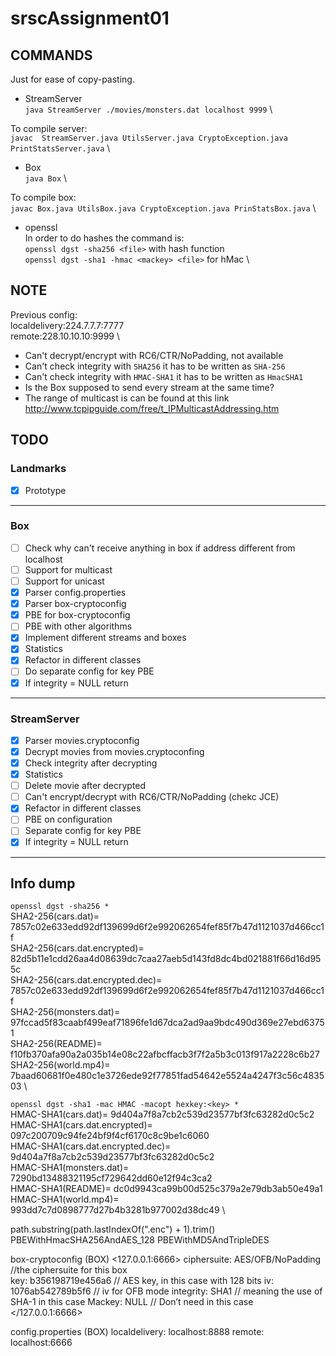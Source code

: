 # srscAssignment01

## COMMANDS

Just for ease of copy-pasting.
* StreamServer  \
`java StreamServer ./movies/monsters.dat localhost 9999`    \


To compile server:    \
`javac  StreamServer.java UtilsServer.java CryptoException.java PrintStatsServer.java`    \

* Box   \
`java Box`  \

To compile box:    \
`javac Box.java UtilsBox.java CryptoException.java PrinStatsBox.java`    \

* openssl   \
In order to do hashes the command is:   \
`openssl dgst -sha256 <file>` with hash function    \
`openssl dgst -sha1 -hmac <mackey> <file>` for hMac \


## NOTE
Previous config:    \
localdelivery:224.7.7.7:7777    \
remote:228.10.10.10:9999    \

* Can't decrypt/encrypt with RC6/CTR/NoPadding, not available
* Can't check integrity with `SHA256` it has to be written as `SHA-256`
* Can't check integrity with `HMAC-SHA1` it has to be written as `HmacSHA1`
* Is the Box supposed to send every stream at the same time?
* The range of multicast is can be found at this link http://www.tcpipguide.com/free/t_IPMulticastAddressing.htm


## TODO

### Landmarks
- [x] Prototype

---

### Box
- [ ] Check why can't receive anything in box if address different from localhost
- [ ] Support for multicast
- [ ] Support for unicast
- [x] Parser config.properties
- [x] Parser box-cryptoconfig
- [x] PBE for box-cryptoconfig
- [ ] PBE with other algorithms
- [x] Implement different streams and boxes
- [x] Statistics
- [x] Refactor in different classes
- [ ] Do separate config for key PBE
- [x] If integrity = NULL return

---

### StreamServer
- [x] Parser movies.cryptoconfig
- [x] Decrypt movies from movies.cryptoconfing
- [x] Check integrity after decrypting
- [x] Statistics
- [ ] Delete movie after decrypted
- [ ] Can't encrypt/decrypt with RC6/CTR/NoPadding (chekc JCE)
- [x] Refactor in different classes
- [ ] PBE on configuration
- [ ] Separate config for key PBE
- [x] If integrity = NULL return

--- 

## Info dump
`openssl dgst -sha256 *`    \
SHA2-256(cars.dat)= 7857c02e633edd92df139699d6f2e992062654fef85f7b47d1121037d466cc1f    \
SHA2-256(cars.dat.encrypted)= 82d5b11e1cdd26aa4d08639dc7caa27aeb5d143fd8dc4bd021881f66d16d955c  \
SHA2-256(cars.dat.encrypted.dec)= 7857c02e633edd92df139699d6f2e992062654fef85f7b47d1121037d466cc1f  \
SHA2-256(monsters.dat)= 97fccad5f83caabf499eaf71896fe1d67dca2ad9aa9bdc490d369e27ebd63751 \
SHA2-256(README)= f10fb370afa90a2a035b14e08c22afbcffacb3f7f2a5b3c013f917a2228c6b27  \
SHA2-256(world.mp4)= 7baad60681f0e480c1e3726ede92f77851fad54642e5524a4247f3c56c483503   \

`openssl dgst -sha1 -mac HMAC -macopt hexkey:<key> *`   \
HMAC-SHA1(cars.dat)= 9d404a7f8a7cb2c539d23577bf3fc63282d0c5c2   \
HMAC-SHA1(cars.dat.encrypted)= 097c200709c94fe24bf9f4cf6170c8c9be1c6060 \
HMAC-SHA1(cars.dat.encrypted.dec)= 9d404a7f8a7cb2c539d23577bf3fc63282d0c5c2 \
HMAC-SHA1(monsters.dat)= 7290bd13488321195cf729642dd60e12f94c3ca2   \
HMAC-SHA1(README)= dc0d9943ca99b00d525c379a2e79db3ab50e49a1 \
HMAC-SHA1(world.mp4)= 993dd7c7d0898777d27b4b3281b977002d38dc49  \

path.substring(path.lastIndexOf(".enc") + 1).trim()
PBEWithHmacSHA256AndAES_128
PBEWithMD5AndTripleDES


box-cryptoconfig (BOX)
<127.0.0.1:6666>
ciphersuite: AES/OFB/NoPadding  //the ciphersuite for this box	
key: b356198719e456a6			// AES key, in this case with 128 bits
iv: 1076ab542789b5f6			// iv for OFB mode
integrity: SHA1 				// meaning the use of SHA-1 in this case
Mackey: NULL					// Don’t need in this case
</127.0.0.1:6666>

config.properties (BOX)
localdelivery: localhost:8888
remote: localhost:6666